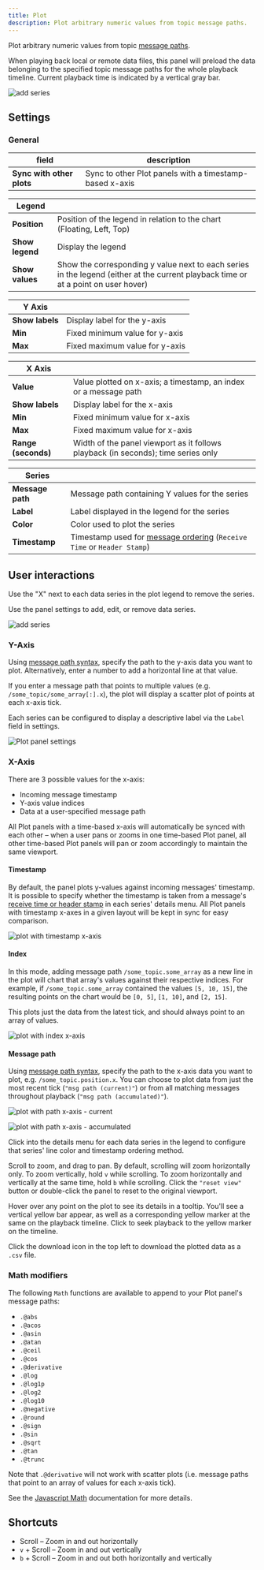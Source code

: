 ```yaml
---
title: Plot
description: Plot arbitrary numeric values from topic message paths.
---
```


Plot arbitrary numeric values from topic [message paths](/docs/visualization/message-path-syntax).

When playing back local or remote data files, this panel will preload the data belonging to the specified topic message paths for the whole playback timeline. Current playback time is indicated by a vertical gray bar.

![add series](/img/docs/visualization/panels/plot/panel.webp)

## Settings

### General

| field                     | description                                             |
| ------------------------- | ------------------------------------------------------- |
| **Sync with other plots** | Sync to other Plot panels with a timestamp-based x-axis |

| Legend          |                                                                                                                                    |
| --------------- | ---------------------------------------------------------------------------------------------------------------------------------- |
| **Position**    | Position of the legend in relation to the chart (Floating, Left, Top)                                                              |
| **Show legend** | Display the legend                                                                                                                 |
| **Show values** | Show the corresponding y value next to each series in the legend (either at the current playback time or at a point on user hover) |

| Y Axis          |                                |
| --------------- | ------------------------------ |
| **Show labels** | Display label for the y-axis   |
| **Min**         | Fixed minimum value for y-axis |
| **Max**         | Fixed maximum value for y-axis |

| X Axis              |                                                                                    |
| ------------------- | ---------------------------------------------------------------------------------- |
| **Value**           | Value plotted on x-axis; a timestamp, an index or a message path                   |
| **Show labels**     | Display label for the x-axis                                                       |
| **Min**             | Fixed minimum value for x-axis                                                     |
| **Max**             | Fixed maximum value for x-axis                                                     |
| **Range (seconds)** | Width of the panel viewport as it follows playback (in seconds); time series only |

| Series           |                                                                                                                               |
| ---------------- | ----------------------------------------------------------------------------------------------------------------------------- |
| **Message path** | Message path containing Y values for the series                                                                               |
| **Label**        | Label displayed in the legend for the series                                                                                  |
| **Color**        | Color used to plot the series                                                                                                 |
| **Timestamp**    | Timestamp used for [message ordering](/docs/visualization/playback#message-ordering) (`Receive Time` or `Header Stamp`) |


## User interactions

Use the "X" next to each data series in the plot legend to remove the series.

Use the panel settings to add, edit, or remove data series.

![add series](/img/docs/visualization/panels/plot/add-series.webp)

### Y-Axis

Using [message path syntax](/docs/visualization/message-path-syntax), specify the path to the y-axis data you want to plot. Alternatively, enter a number to add a horizontal line at that value.

If you enter a message path that points to multiple values (e.g. `/some_topic/some_array[:].x`), the plot will display a scatter plot of points at each x-axis tick.

Each series can be configured to display a descriptive label via the `Label` field in settings.

![Plot panel settings](/img/docs/visualization/panels/plot/settings.webp)

### X-Axis

There are 3 possible values for the x-axis:

- Incoming message timestamp
- Y-axis value indices
- Data at a user-specified message path

All Plot panels with a time-based x-axis will automatically be synced with each other – when a user pans or zooms in one time-based Plot panel, all other time-based Plot panels will pan or zoom accordingly to maintain the same viewport.

#### Timestamp

By default, the panel plots y-values against incoming messages' timestamp. It is possible to specify whether the timestamp is taken from a message's [receive time or header stamp](/docs/visualization/playback#message-ordering) in each series' details menu. All Plot panels with timestamp x-axes in a given layout will be kept in sync for easy comparison.

![plot with timestamp x-axis](/img/docs/visualization/panels/plot/x-axis/timestamp.webp)

#### Index

In this mode, adding message path `/some_topic.some_array` as a new line in the plot will chart that array's values against their respective indices. For example, if `/some_topic.some_array` contained the values `[5, 10, 15]`, the resulting points on the chart would be `[0, 5]`, `[1, 10]`, and `[2, 15]`.

This plots just the data from the latest tick, and should always point to an array of values.

![plot with index x-axis](/img/docs/visualization/panels/plot/x-axis/index.webp)

#### Message path

Using [message path syntax](/docs/visualization/message-path-syntax), specify the path to the x-axis data you want to plot, e.g. `/some_topic.position.x`. You can choose to plot data from just the most recent tick (`"msg path (current)"`) or from all matching messages throughout playback (`"msg path (accumulated)"`).

![plot with path x-axis - current](/img/docs/visualization/panels/plot/x-axis/path-current.webp)

![plot with path x-axis - accumulated](/img/docs/visualization/panels/plot/x-axis/path-accumulated.webp)

Click into the details menu for each data series in the legend to configure that series' line color and timestamp ordering method.

Scroll to zoom, and drag to pan. By default, scrolling will zoom horizontally only. To zoom vertically, hold `v` while scrolling. To zoom horizontally and vertically at the same time, hold `b` while scrolling. Click the `"reset view"` button or double-click the panel to reset to the original viewport.

Hover over any point on the plot to see its details in a tooltip. You'll see a vertical yellow bar appear, as well as a corresponding yellow marker at the same on the playback timeline. Click to seek playback to the yellow marker on the timeline.

Click the download icon in the top left to download the plotted data as a `.csv` file.

### Math modifiers

The following `Math` functions are available to append to your Plot panel's message paths:

- `.@abs`
- `.@acos`
- `.@asin`
- `.@atan`
- `.@ceil`
- `.@cos`
- `.@derivative`
- `.@log`
- `.@log1p`
- `.@log2`
- `.@log10`
- `.@negative`
- `.@round`
- `.@sign`
- `.@sin`
- `.@sqrt`
- `.@tan`
- `.@trunc`

Note that `.@derivative` will not work with scatter plots (i.e. message paths that point to an array of values for each x-axis tick).

See the [Javascript Math](https://developer.mozilla.org/en-US/docs/Web/JavaScript/Reference/Global_Objects/Math) documentation for more details.

## Shortcuts

- Scroll – Zoom in and out horizontally
- `v` + Scroll – Zoom in and out vertically
- `b` + Scroll – Zoom in and out both horizontally and vertically
